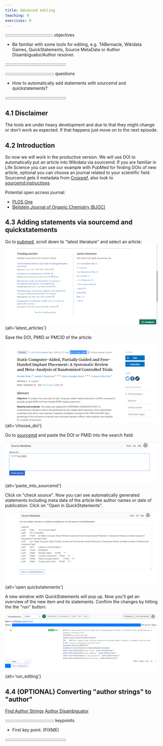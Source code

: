 ```yaml
---
title: Advanced editing
teaching: 0
exercises: 0
---
```


::::::::::::::::::::::::::::::::::::::: objectives

- Be familiar with some tools for editing, e.g. TABernacle, Wikidata Games, QuickStatements, Source MetaData or Author Disambiguator/Author resolver.

::::::::::::::::::::::::::::::::::::::::::::::::::

:::::::::::::::::::::::::::::::::::::::: questions

- How to automatically add statements with sourcemd and quickstatements?

::::::::::::::::::::::::::::::::::::::::::::::::::

## 4\.1 Disclaimer

The tools are under heavy development and due to that they might change or don't work as expected. If that happens just move on to the next episode.

## 4\.2 Introduction

So now we will work in the productive version. We will use DOI to automatically put an article into Wikidata via sourcemd. If you are familiar in Life Science you can use our example with PubMed for finding DOIs of new article, optional you can choose an journal related to your scientific field.
Sourcemd gets it metadata from [Crossref](https://de.wikipedia.org/wiki/Crossref), also look to [sourcemd:instructions](https://www.wikidata.org/wiki/Wikidata:SourceMD/instructions)

Potential open access journal:

- [PLOS One](https://plos.org/)
- [Beilstein Journal of Organic Chemistry (BJOC)](https://www.beilstein-journals.org/bjoc/articles/16/138)

## 4\.3 Adding statements via sourcemd and quickstatements

Go to [pubmed](https://pubmed.ncbi.nlm.nih.gov/), scroll down to "latest literature" and select an article:
![](fig/episode_04_screenshot_01_latest_articles.png){alt='latest\_articles'}

Save the DOI, PMID or PMCID of the article:

![](fig/episode_04_screenshot_02_choose_doi.png){alt='choose\_doi'}

Go to [sourcemd](https://sourcemd.toolforge.org/orcidator_old.php) and paste the DOI or PMID into the search field:

![](fig/episode_04_screenshot_03_paste_into_sourcemd.png){alt='paste\_into\_sourcemd'}

Click on "check source". Now you can see automatically generated statements including meta data of the article like author names or date of publication. Click on "Open in QuickStatements".

![](fig/episode_04_screenshot_04_open_quickstatements.png){alt='open quickstatements'}

A new window with QuickStatements will pop up. Now you'll get an overview of the new item and its statements. Confirm the changes by hitting the the "run" button:

![](fig/episode_04_screenshot_05_run_editing.png){alt='run\_editing'}

## 4\.4 (OPTIONAL) Converting "author strings" to "author"

[Find Author Strings](https://github.com/foerstner-lab/Publication_list/blob/master/Query_Strings_for_Wikidata.md)
[Author Disambiguator](https://author-disambiguator.toolforge.org/)



:::::::::::::::::::::::::::::::::::::::: keypoints

- First key point. (FIXME)

::::::::::::::::::::::::::::::::::::::::::::::::::


